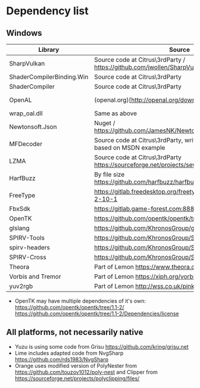 # Dependency list

## Windows

| Library                   | Source                                                                       | Version                         |
| ------------------------- | ---------------------------------------------------------------------------- | ------------------------------- |
| SharpVulkan               | Source code at Citrus\3rdParty / https://github.com/jwollen/SharpVulkan      | **???**                         |
| ShaderCompilerBinding.Win | Source code at Citrus\3rdParty                                               | **???**                         |
| ShaderCompiler            | Source code at Citrus\3rdParty                                               | **???**                         |
| OpenAL                    | (openal.org)[http://openal.org/downloads/]                                   | (6.14.357.24)? by file size     |
| wrap_oal.dll              | Same as above                                                                | 2.2.0.5                         |
| Newtonsoft.Json           | Nuget / https://github.com/JamesNK/Newtonsoft.Json/tree/8.0.3 ?              | 8.0.3                           |
| MFDecoder                 | Source code at Citrus\3rdParty, written by Citrus team based on MSDN example | **???**                         |
| LZMA                      | Source code at Citrus\3rdParty https://sourceforge.net/projects/sevenzip/    | **???**                         |
| HarfBuzz                  | By file size https://github.com/harfbuzz/harfbuzz/releases/tag/2.5.3 ?       | (2.5.3)? by file size           |
| FreeType                  | https://gitlab.freedesktop.org/freetype/freetype/-/tree/VER-2-10-1           | FreeType 2.10.1                 |
| FbxSdk                    | https://gitlab.game-forest.com:8888/rshutov/FbxSdk                           | **???**                         |
| OpenTK                    | https://github.com/opentk/opentk/tree/1.1-2                                  | 1.1.2                           |
| glslang                   | https://github.com/KhronosGroup/glslang                                      |                                 |
| SPIRV-Tools               | https://github.com/KhronosGroup/SPIRV-Tools                                  |                                 |
| spirv-headers             | https://github.com/KhronosGroup/SPIRV-Headers.git                            |                                 |
| SPIRV-Cross               | https://github.com/KhronosGroup/SPIRV-Cross                                  |                                 |
| Theora                    | Part of Lemon https://www.theora.org/                                        |                                 |
| Vorbis and Tremor         | Part of Lemon https://xiph.org/vorbis/                                       |                                 |
| yuv2rgb                   | Part of Lemon http://wss.co.uk/pinknoise/yuv2rgb/                            |                                 |


- OpenTK may have multiple dependencies of it's own: https://github.com/opentk/opentk/tree/1.1-2/  https://github.com/opentk/opentk/tree/1.1-2/Dependencies/license

## All platforms, not necessarily native

- Yuzu is using some code from Grisu https://github.com/kring/grisu.net
- Lime includes adapted code from NvgSharp https://github.com/rds1983/NvgSharp
- Orange uses modified version of PolyNester from https://github.com/touzov1012/poly-nest and Clipper from https://sourceforge.net/projects/polyclipping/files/
